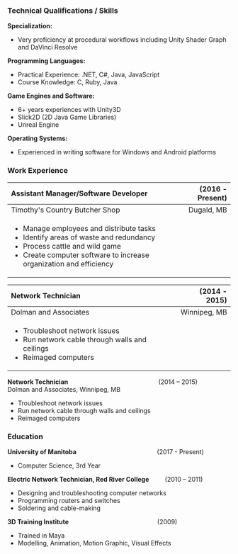 ### Technical Qualifications / Skills

**Specialization:**
- Very proficiency at procedural workflows including Unity Shader Graph and DaVinci Resolve

**Programming Languages:**
- Practical Experience: .NET, C#, Java, JavaScript
- Course Knowledge: C, Ruby, Java

**Game Engines and Software:**
- 6+ years experiences with Unity3D
- Slick2D (2D Java Game Libraries)
- Unreal Engine

**Operating Systems:**
- Experienced in writing software for Windows and Android platforms

### Work Experience

| **Assistant Manager/Software Developer**  | (2016 - Present) |
|:------------------------------------------|-----------------:|
| Timothy's Country Butcher Shop            | Dugald, MB       |
|<ul><li>Manage employees and distribute tasks</li><li>Identify areas of waste and redundancy</li><li>Process cattle and wild game</li><li>Create computer software to increase organization and efficiency</li></ul>|                  |

| **Network Technician**  | (2014 - 2015) |
|:------------------------------------------|-----------------:|
| Dolman and Associates                     | Winnipeg, MB     |
|<ul><li>Troubleshoot network issues</li><li>Run network cable through walls and ceilings</li><li>Reimaged computers</li></ul>|                  |


**Network Technician** &emsp;&emsp;&emsp;&emsp;&emsp;&emsp;&emsp;&emsp;&emsp;&emsp;&emsp;&emsp;&emsp;&emsp; (2014 – 2015) <br />
Dolman and Associates, Winnipeg, MB <br />
- Troubleshoot network issues 
- Run network cable through walls and ceilings 
- Reimaged computers

### Education

**University of Manitoba**&emsp;&emsp;&emsp;&emsp;&emsp;&emsp;&emsp;&emsp;&emsp;&emsp;&emsp;&emsp;&emsp;(2017 - Present) <br />
- Computer Science, 3rd Year

**Electric Network Technician, Red River College** &emsp;&emsp; (2010 – 2011) <br />
- Designing and troubleshooting computer networks
- Programming routers and switches
- Soldering and cable-making

**3D Training Institute**&emsp;&emsp;&emsp;&emsp;&emsp;&emsp;&emsp;&emsp;&emsp;&emsp;&emsp;&emsp;&emsp;&emsp; (2009) <br />
- Trained in Maya
- Modelling, Animation, Motion Graphic, Visual Effects

